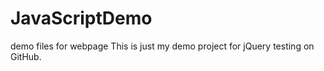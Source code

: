 JavaScriptDemo
==============

demo files for webpage
This is just my demo project for jQuery testing on GitHub.
